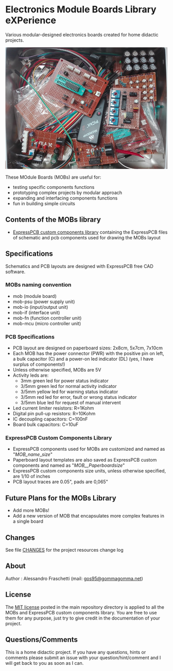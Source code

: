 # Electronics Module Boards Library eXPerience
Various modular-designed electronics boards created for home didactic projects.

![overview](images/overview.jpg)

These MOdule Boards (MOBs) are useful for:
* testing specific components functions
* prototyping complex projects by modular approach
* expanding and interfacing components functions
* fun in building simple circuits


## Contents of the MOBs library
* [ExpressPCB custom components library](expresspcb) containing the ExpressPCB files of schematic and pcb components used for drawing the MOBs layout


## Specifications
Schematics and PCB layouts are designed with ExpressPCB free CAD software.

### MOBs naming convention
* mob (module board)
* mob-psu (power supply unit)
* mob-io (input/output unit)
* mob-if (interface unit)
* mob-fn (function controller unit)
* mob-mcu (micro controller unit)

### PCB Specifications
* PCB layout are designed on paperboard sizes: 2x8cm, 5x7cm, 7x10cm
* Each MOB has the power connector (PWR) with the positive pin on left, a bulk capacitor (C) and a power-on led indicator (DL) (yes, I have surplus of components!)
* Unless otherwise specified, MOBs are 5V
* Activity leds are:
	* 3mm green led for power status indicator
	* 3/5mm green led for normal activity indicator
	* 3/5mm yellow led for warning status indicator
	* 3/5mm red led for error, fault or wrong status indicator
	* 3/5mm blue led for request of manual intervent
* Led current limiter resistors: R=1Kohm
* Digital pin pull-up resistors: R=10Kohm
* IC decoupling capacitors: C=100nF
* Board bulk capacitors: C=10uF

### ExpressPCB Custom Components Library
* ExpressPCB components used for MOBs are customized and named as "_MOB_name__*size*"
* Paperboard layout templates are also saved as ExpressPCB custom components and named as "_MOB__Paperboard_*size*"
* ExpressPCB custom components size units, unless otherwise specified, are 1/10 of inches
* PCB layout traces are 0.05", pads are 0,065"


## Future Plans for the MOBs Library
* Add more MOBs!
* Add a new version of MOB that encapsulates more complex features in a single board


## Changes
See file [CHANGES](CHANGES.md) for the project resources change log


## About
Author : Alessandro Fraschetti (mail: [gos95@gommagomma.net](mailto:gos95@gommagomma.net))


## License
The [MIT license](LICENSE) posted in the main repository directory is applied to all the MOBs and ExpressPCB custom components library.
You are free to use them for any purpose, just try to give credit in the documentation of your project.


## Questions/Comments
This is a home didactic project. If you have any questions, hints or comments please submit an issue with your question/hint/comment and I will get back to you as soon as I can.
